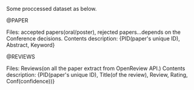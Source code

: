 Some proccessed dataset as below.

@PAPER

Files: accepted papers(oral/poster), rejected papers...depends on the Conference decisions.
Contents description: {PID(paper's unique ID), Abstract, Keyword}


@REVIEWS

Files: Reviews(on all the paper extract from OpenReview API.)
Contents description: {PID(paper's unique ID), Title(of the review), Review, Rating, Conf(confidence))}
